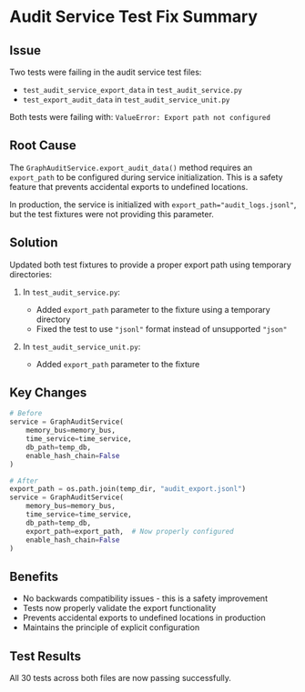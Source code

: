 # Audit Service Test Fix Summary

## Issue
Two tests were failing in the audit service test files:
- `test_audit_service_export_data` in `test_audit_service.py`
- `test_export_audit_data` in `test_audit_service_unit.py`

Both tests were failing with: `ValueError: Export path not configured`

## Root Cause
The `GraphAuditService.export_audit_data()` method requires an `export_path` to be configured during service initialization. This is a safety feature that prevents accidental exports to undefined locations.

In production, the service is initialized with `export_path="audit_logs.jsonl"`, but the test fixtures were not providing this parameter.

## Solution
Updated both test fixtures to provide a proper export path using temporary directories:

1. In `test_audit_service.py`:
   - Added `export_path` parameter to the fixture using a temporary directory
   - Fixed the test to use `"jsonl"` format instead of unsupported `"json"`

2. In `test_audit_service_unit.py`:
   - Added `export_path` parameter to the fixture

## Key Changes
```python
# Before
service = GraphAuditService(
    memory_bus=memory_bus,
    time_service=time_service,
    db_path=temp_db,
    enable_hash_chain=False
)

# After
export_path = os.path.join(temp_dir, "audit_export.jsonl")
service = GraphAuditService(
    memory_bus=memory_bus,
    time_service=time_service,
    db_path=temp_db,
    export_path=export_path,  # Now properly configured
    enable_hash_chain=False
)
```

## Benefits
- No backwards compatibility issues - this is a safety improvement
- Tests now properly validate the export functionality
- Prevents accidental exports to undefined locations in production
- Maintains the principle of explicit configuration

## Test Results
All 30 tests across both files are now passing successfully.